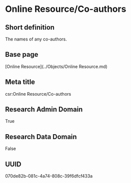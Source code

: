 # Online Resource/Co-authors
## Short definition
The names of any co-authors.
## Base page
[Online Resource](../Objects/Online Resource.md)
## Meta title
csr:Online Resource/Co-authors
## Research Admin Domain
True
## Research Data Domain
False
## UUID
070de82b-081c-4a74-808c-39f6dfcf433a
